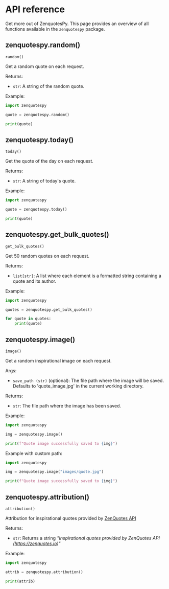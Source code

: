 # API reference

Get more out of ZenquotesPy. This page provides an overview of all functions available in the `zenquotespy` package.

## zenquotespy.random()
`random()`

Get a random quote on each request.
    
Returns:

* `str`: A string of the random quote.

Example:
```py
import zenquotespy

quote = zenquotespy.random()

print(quote)
```

## zenquotespy.today()
`today()`


Get the quote of the day on each request.

Returns:

* `str`: A string of today's quote.

Example:
```py
import zenquotespy

quote = zenquotespy.today()

print(quote)
```

## zenquotespy.get_bulk_quotes()
`get_bulk_quotes()`

Get 50 random quotes on each request.

Returns:

* `list[str]`: A list where each element is a formatted string containing a quote and its author.

Example:
```py
import zenquotespy

quotes = zenquotespy.get_bulk_quotes()

for quote in quotes:
    print(quote)
```

## zenquotespy.image()
`image()`

Get a random inspirational image on each request.

Args:

* `save_path (str)` (optional): The file path where the image will be saved. Defaults to 'quote_image.jpg' in the current working directory.

Returns:

* `str`: The file path where the image has been saved.

Example:
```py
import zenquotespy

img = zenquotespy.image()

print(f"Quote image successfully saved to {img}")
```

Example with custom path:
```py
import zenquotespy

img = zenquotespy.image("images/quote.jpg")

print(f"Quote image successfully saved to {img}")
```

## zenquotespy.attribution()
`attribution()`

Attribution for inspirational quotes provided by <a href="https://zenquotes.io/" target="_blank">ZenQuotes API</a>

Returns:

* `str`: Returns a string *"Inspirational quotes provided by ZenQuotes API (<a href="https://zenquotes.io/" target="_blank">https://zenquotes.io</a>)"*

Example:
```py
import zenquotespy

attrib = zenquotespy.attribution()

print(attrib)
```